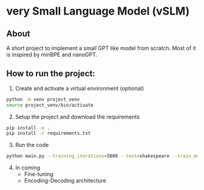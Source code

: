 # very Small Language Model (vSLM)

## About
A short project to implement a small GPT like model from scratch.
Most of it is inspired by minBPE and nanoGPT.

## How to run the project:
1. Create and activate a virtual environment (optional)
```bash
python -m venv project_venv
source project_venv/bin/activate
```

2. Setup the project and download the requirements
```bash
pip install -e .
pip install -r requirements.txt
```
3. Run the code
```bash
python main.py --training_iterations=5000 --text=shakespeare --train_model=False 
```

4. In coming
   * Fine-tuning
   * Encoding-Decoding architecture 